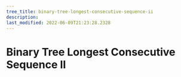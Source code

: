 ```yaml
---
tree_title: binary-tree-longest-consecutive-sequence-ii
description: 
last_modified: 2022-06-09T21:23:28.2328
---
```


# Binary Tree Longest Consecutive Sequence II
